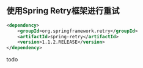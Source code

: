 
## 使用Spring Retry框架进行重试

```XML
<dependency>
    <groupId>org.springframework.retry</groupId>
    <artifactId>spring-retry</artifactId>
    <version>1.1.2.RELEASE</version>
</dependency>
```

todo